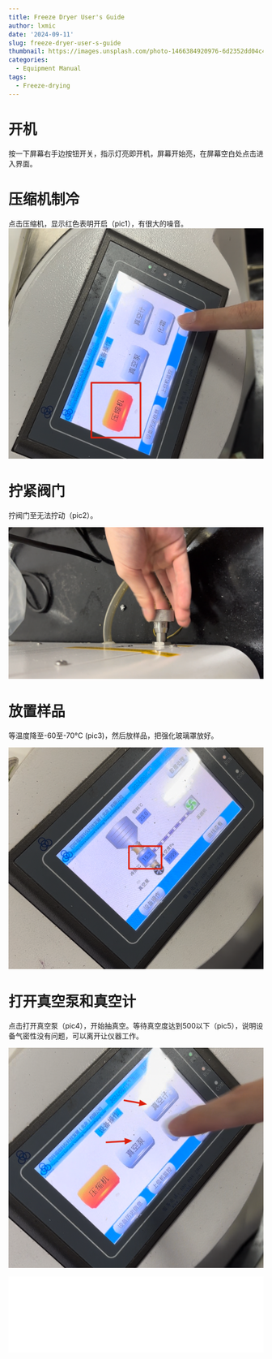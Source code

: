 ```yaml
---
title: Freeze Dryer User's Guide
author: lxmic
date: '2024-09-11'
slug: freeze-dryer-user-s-guide
thumbnail: https://images.unsplash.com/photo-1466384920976-6d2352dd04c4?ixid=M3w1MjkzMDh8MHwxfHNlYXJjaHwxfHxsYW5kfGVufDB8fHx8MTcyNjA0MzcxNXww&ixlib=rb-4.0.3
categories:
  - Equipment Manual
tags:
  - Freeze-drying
---
```

# 开机
按一下屏幕右手边按钮开关，指示灯亮即开机，屏幕开始亮，在屏幕空白处点击进入界面。
# 压缩机制冷
点击压缩机，显示红色表明开启（pic1），有很大的噪音。
![pic1](image-1.png)

# 拧紧阀门
拧阀门至无法拧动（pic2）。

![pic2](image.png)

# 放置样品
等温度降至-60至-70°C (pic3)，然后放样品，把强化玻璃罩放好。

![pic3](image-2.png)

# 打开真空泵和真空计
点击打开真空泵（pic4），开始抽真空。等待真空度达到500以下（pic5），说明设备气密性没有问题，可以离开让仪器工作。

![pic4](image-3.png)

<iframe id="test" src="//player.bilibili.com/player.html?isOutside=true&aid==113118063691019&bvid=BV1mZ4zeDEQb&cid=25823480546&p=1" scrolling="no" border="0" frameborder="no" framespacing="0" allowfullscreen="true" width=100%> </iframe>

<script type="text/javascript">
document.getElementById("test").style.height=document.getElementById("test").scrollWidth*0.76+"px";
</script>

